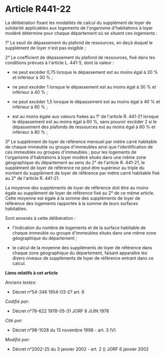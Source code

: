 # Article R441-22

La délibération fixant les modalités de calcul du supplément de loyer de solidarité applicables aux logements de l'organisme
d'habitations à loyer modéré détermine pour chaque département où se situent ces logements :

1° Le seuil de dépassement du plafond de ressources, en deçà duquel le supplément de loyer n'est pas exigible ;

2° Le coefficient de dépassement du plafond de ressources, fixé dans les conditions prévues à l'article L. 441-5, dont la
valeur :

- ne peut excéder 0,75 lorsque le dépassement est au moins égal à 20 % et inférieur à 30 % ;

- ne peut excéder 1 lorsque le dépassement est au moins égal à 30 % et inférieur à 40 % ;

- ne peut excéder 1,5 lorsque le dépassement est au moins égal à 40 % et inférieur à 60 % ;

- est au moins égale aux valeurs fixées au 1° de l'article R. 441-21 lorsque le dépassement est au moins égal à 60 %, sans
pouvoir excéder 2 si le dépassement des plafonds de ressources est au moins égal à 60 % et inférieur à 80 % ;

3° Le supplément de loyer de référence mensuel par mètre carré habitable de chaque immeuble ou groupe d'immeubles ainsi que
l'identification de ces immeubles ou groupes d'immeubles ; pour les logements de l'organisme d'habitations à loyer modéré
situés dans une même zone géographique du département au sens du 2° de l'article R. 441-21, le supplément de loyer de
référence ne peut être supérieur au triple du montant du supplément de loyer de référence par mètre carré habitable fixé au
2° de l'article R. 441-21.

La moyenne des suppléments de loyer de référence doit être au moins égale au supplément de loyer de référence fixé au 2° de
ce même article. Cette moyenne est égale à la somme des suppléments de loyer de référence des logements rapportée à la somme
de leurs surfaces habitables.

Sont annexés à cette délibération :

- l'indication du nombre de logements et de la surface habitable de chaque immeuble ou groupe d'immeubles situés dans une
même zone géographique du département ;

- le calcul de la moyenne des suppléments de loyer de référence dans chaque zone géographique du département, faisant
apparaître les divers niveaux de suppléments de loyer de référence entrant dans ce calcul.

**Liens relatifs à cet article**

_Anciens textes_:

  - Décret n°54-346 1954-03-27 art. 6

_Codifié par_:

  - Décret n°78-622 1978-05-31 JORF 8 JUIN 1978

_Cité par_:

  - Décret n°98-1028 du 13 novembre 1998 - art. 3 (V)

_Modifié par_:

  - Décret n°2002-25 du 3 janvier 2002 - art. 2 () JORF 6 janvier 2002

